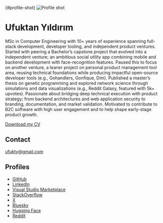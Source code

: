 {#profile-shot}
![Profile shot](/.assets/profile.jpg)

<style>
#profile-shot {
  & > img {
    display:block;
    border-radius: 50%;
    overflow: hidden;
    margin-top: 4em;

    width: min(60%, 230px);
  }
}
</style>

# Ufuktan Yıldırım

MSc in Computer Engineering with 10+ years of experience spanning full-stack development, developer tooling, and independent product ventures. Started with peering a Bachelor’s capstone project that evolved into a independent venture; an ambitious social utility app combining mobile and backend development with face-recognition features. Paused this to focus on another venture, a leaner project on personal product management tool area, reusing technical foundations while producing impactful open-source developer tools (e.g., Gohandlers, Gonfique, Dim). Published a master’s thesis on genetic programming and explored network science through simulations and data visualizations (e.g., Reddit Galaxy, featured with 5k+ upvotes). Passionate about bridging deep technical execution with product strategy; from backend architectures and web application security to branding, documentation, and market validation. Motivated to contribute to B2C software with high user engagement and to help shape early-stage product growth.

[Download my CV](/.assets/cv/2025.10.04.pdf)

## Contact

<a href="mailto:ufukty@gmail.com">ufukty@gmail.com</a>

## Profiles

-   [GitHub](https://github.com/ufukty)
-   [LinkedIn](https://linkedin.com/in/ufukty)
-   [Visual Studio Marketplace](https://marketplace.visualstudio.com/publishers/ufukty)
-   [StackOverflow](https://stackoverflow.com/users/10272920/ufukty)
-   [X](https://x.com/ufukty)
-   [Bluesky](https://bsky.app/profile/ufukty.bsky.social)
-   [Hugging Face](https://huggingface.co/ufukty)
-   [Reddit](https://www.reddit.com/user/ufukty/comments/?sort=top)
